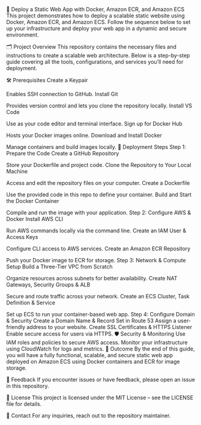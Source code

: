 🚀 Deploy a Static Web App with Docker, Amazon ECR, and Amazon ECS
This project demonstrates how to deploy a scalable static website using Docker, Amazon ECR, and Amazon ECS. Follow the sequence below to set up your infrastructure and deploy your web app in a dynamic and secure environment.

🗂 Project Overview
This repository contains the necessary files and instructions to create a scalable web architecture. Below is a step-by-step guide covering all the tools, configurations, and services you’ll need for deployment.

🛠 Prerequisites
Create a Keypair

Enables SSH connection to GitHub.
Install Git

Provides version control and lets you clone the repository locally.
Install VS Code

Use as your code editor and terminal interface.
Sign up for Docker Hub

Hosts your Docker images online.
Download and Install Docker

Manage containers and build images locally.
📝 Deployment Steps
Step 1: Prepare the Code
Create a GitHub Repository

Store your Dockerfile and project code.
Clone the Repository to Your Local Machine

Access and edit the repository files on your computer.
Create a Dockerfile

Use the provided code in this repo to define your container.
Build and Start the Docker Container

Compile and run the image with your application.
Step 2: Configure AWS & Docker
Install AWS CLI

Run AWS commands locally via the command line.
Create an IAM User & Access Keys

Configure CLI access to AWS services.
Create an Amazon ECR Repository

Push your Docker image to ECR for storage.
Step 3: Network & Compute Setup
Build a Three-Tier VPC from Scratch

Organize resources across subnets for better availability.
Create NAT Gateways, Security Groups & ALB

Secure and route traffic across your network.
Create an ECS Cluster, Task Definition & Service

Set up ECS to run your container-based web app.
Step 4: Configure Domain & Security
Create a Domain Name & Record Set in Route 53
Assign a user-friendly address to your website.
Create SSL Certificates & HTTPS Listener
Enable secure access for users via HTTPS.
🛡 Security & Monitoring
Use IAM roles and policies to secure AWS access.
Monitor your infrastructure using CloudWatch for logs and metrics.
🎯 Outcome
By the end of this guide, you will have a fully functional, scalable, and secure static web app deployed on Amazon ECS using Docker containers and ECR for image storage.

📢 Feedback
If you encounter issues or have feedback, please open an issue in this repository.

📄 License
This project is licensed under the MIT License – see the LICENSE file for details.

📧 Contact
For any inquiries, reach out to the repository maintainer.
